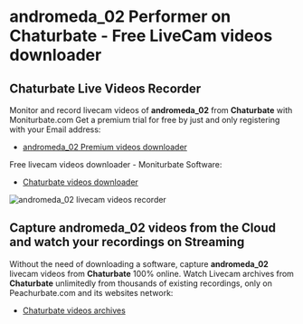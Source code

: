 # andromeda_02 Performer on Chaturbate - Free LiveCam videos downloader

## Chaturbate Live Videos Recorder

Monitor and record livecam videos of **andromeda_02** from **Chaturbate** with Moniturbate.com
Get a premium trial for free by just and only registering with your Email address:
* [andromeda_02 Premium videos downloader](https://moniturbate.com/request-demo-licence-key.html)

Free livecam videos downloader - Moniturbate Software:
* [Chaturbate videos downloader](https://moniturbate.com/moniturbate-download-software.html)

![andromeda_02 livecam videos recorder](https://peachurnet.com/templates/moniturbate-software.png)


## Capture andromeda_02 videos from the Cloud and watch your recordings on Streaming

Without the need of downloading a software, capture **andromeda_02** livecam videos from **Chaturbate** 100% online.
Watch Livecam archives from **Chaturbate** unlimitedly from thousands of existing recordings, only on Peachurbate.com and its websites network:
* [Chaturbate videos archives](https://peachurnet.com/)